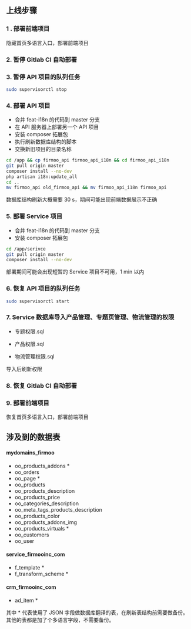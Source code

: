 ## 上线步骤

### 1 . 部署前端项目

隐藏首页多语言入口，部署前端项目

### 2. 暂停 Gitlab CI 自动部署

### 3. 暂停 API 项目的队列任务

```bash
sudo supervisorctl stop
```

### 4. 部署 API 项目

- 合并 feat-i18n 的代码到 master 分支
- 在 API 服务器上部署另一个 API 项目
- 安装 composer 拓展包
- 执行刷新数据库结构的脚本
- 交换新旧项目的目录名称

```bash
cd /app && cp firmoo_api firmoo_api_i18n && cd firmoo_api_i18n
git pull origin master
composer install --no-dev
php artisan i18n:update_all
cd ..
mv firmoo_api old_firmoo_api && mv firmoo_api_i18n firmoo_api
```

数据库结构刷新大概需要 30 s，期间可能出现前端数据展示不正确

### 5. 部署 Service 项目

- 合并 feat-i18n 的代码到 master 分支
- 安装 composer 拓展包

```bash
cd /app/serivce
git pull origin master
composer install --no-dev
```

部署期间可能会出现短暂的 Service 项目不可用，1 min 以内

### 6. 恢复 API 项目的队列任务

```bash
sudo supervisorctl start
```

### 7. Service 数据库导入产品管理、专题页管理、物流管理的权限

- 专题权限.sql

- 产品权限.sql

- 物流管理权限.sql

导入后刷新权限

### 8. 恢复 Gitlab CI 自动部署

### 9. 部署前端项目

恢复首页多语言入口，部署前端项目

## 涉及到的数据表

#### mydomains_firmoo

- oo_products_addons  *
- oo_orders
- oo_page  *
- oo_products
- oo_products_description
- oo_products_price
- oo_categories_description
- oo_meta_tags_products_description
- oo_products_color
- oo_products_addons_img
- oo_products_virtuals  *
- oo_customers
- oo_user

#### service_firmooinc_com

- f_template  *
- f_transform_scheme  *

#### crm_firmooinc_com

- ad_item  *

其中 * 代表使用了 JSON 字段做数据库翻译的表，在刷新表结构前需要做备份。其他的表都是加了个多语言字段，不需要备份。